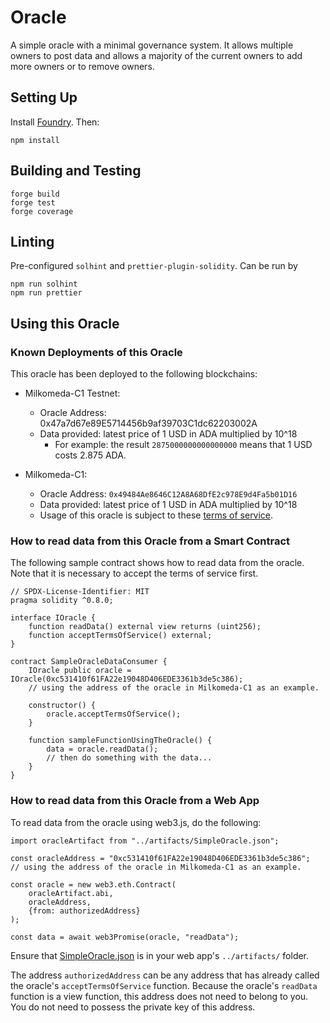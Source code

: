 # Oracle

A simple oracle with a minimal governance system. It allows multiple owners to post data and allows a majority of the current owners to add more owners or to remove owners.

## Setting Up

Install [Foundry](https://github.com/foundry-rs/foundry/blob/master/README.md). Then:

```
npm install
```


## Building and Testing

```
forge build
forge test
forge coverage
```

## Linting

Pre-configured `solhint` and `prettier-plugin-solidity`. Can be run by

```
npm run solhint
npm run prettier
```

## Using this Oracle

### Known Deployments of this Oracle

This oracle has been deployed to the following blockchains:

* Milkomeda-C1 Testnet:
    * Oracle Address: 0x47a7d67e89E5714456b9af39703C1dc62203002A
    * Data provided: latest price of 1 USD in ADA multiplied by 10^18
        * For example: the result `2875000000000000000` means that 1 USD costs 2.875 ADA.

* Milkomeda-C1:
    * Oracle Address: `0x49484Ae8646C12A8A68DfE2c978E9d4Fa5b01D16`
    * Data provided: latest price of 1 USD in ADA multiplied by 10^18
    * Usage of this oracle is subject to these [terms of service](https://ext-oracle-disclaimer.milkomeda.com/disclaimer.pdf).

### How to read data from this Oracle from a Smart Contract

The following sample contract shows how to read data from the oracle.
Note that it is necessary to accept the terms of service first.

```
// SPDX-License-Identifier: MIT
pragma solidity ^0.8.0;

interface IOracle {
    function readData() external view returns (uint256);
    function acceptTermsOfService() external;
}

contract SampleOracleDataConsumer {
    IOracle public oracle = IOracle(0xc531410f61FA22e19048D406EDE3361b3de5c386);
    // using the address of the oracle in Milkomeda-C1 as an example.
 
    constructor() {
        oracle.acceptTermsOfService();
    }

    function sampleFunctionUsingTheOracle() {
        data = oracle.readData();
        // then do something with the data...
    }
}
```

### How to read data from this Oracle from a Web App

To read data from the oracle using web3.js, do the following:

```
import oracleArtifact from "../artifacts/SimpleOracle.json";

const oracleAddress = "0xc531410f61FA22e19048D406EDE3361b3de5c386"; 
// using the address of the oracle in Milkomeda-C1 as an example.

const oracle = new web3.eth.Contract(
    oracleArtifact.abi, 
    oracleAddress, 
    {from: authorizedAddress}
);

const data = await web3Promise(oracle, "readData");
```

Ensure that [SimpleOracle.json](./abi/SimpleOracle.json) is in your web app's `../artifacts/` folder.

The address `authorizedAddress` can be any address that has already called the oracle's `acceptTermsOfService` function. Because the oracle's `readData` function is a view function, this address does not need to belong to you. You do not need to possess the private key of this address.
